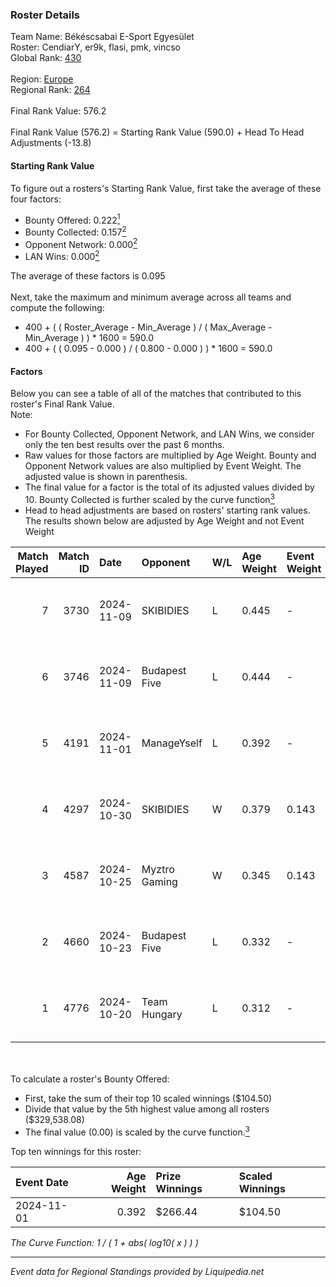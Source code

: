 ### Roster Details<br />
Team Name: Békéscsabai E-Sport Egyesület<br />
Roster: CendiarY, er9k, flasi, pmk, vincso<br />
Global Rank: [430](../standings_global.md)<br />
<br />
Region: [Europe]( ../standings_europe.md)<br />
Regional Rank: [264]( ../standings_europe.md)<br />
<br />
Final Rank Value:  576.2<br />
<br />
Final Rank Value (576.2) = Starting Rank Value (590.0) + Head To Head Adjustments (-13.8)<br />

#### Starting Rank Value<br />
To figure out a rosters's Starting Rank Value, first take the average of these four factors:<br />
- Bounty Offered: 0.222[<sup>1</sup>](#table2)
- Bounty Collected: 0.157[<sup>2</sup>](#table1)
- Opponent Network: 0.000[<sup>2</sup>](#table1)
- LAN Wins: 0.000[<sup>2</sup>](#table1)

The average of these factors is 0.095<br />
<br />
Next, take the maximum and minimum average across all teams and compute the following:<br />
- 400 + ( ( Roster_Average - Min_Average ) / ( Max_Average - Min_Average ) ) * 1600 = 590.0
- 400 + ( ( 0.095 - 0.000 ) / ( 0.800 - 0.000 ) ) * 1600 = 590.0


#### Factors<br />
Below you can see a table of all of the matches that contributed to this roster's Final Rank Value.<br />
Note:<br />

- For Bounty Collected, Opponent Network, and LAN Wins, we consider only the ten best results over the past 6 months.
- Raw values for those factors are multiplied by Age Weight. Bounty and Opponent Network values are also multiplied by Event Weight. The adjusted value is shown in parenthesis.
- The final value for a factor is the total of its adjusted values divided by 10. Bounty Collected is further scaled by the curve function[<sup>3</sup>](#curveFunction)
- Head to head adjustments are based on rosters' starting rank values. The results shown below are adjusted by Age Weight and not Event Weight
<span id="table1"></span><br />


| Match Played | Match ID | Date       | Opponent      | W/L | Age Weight | Event Weight | Bounty Collected | Opponent Network | LAN Wins  | H2H Adj. | Roster                             |
| -: | -: | :- | :- | :- | :- | :- | :- | :- | :- | -: | :- |
|            7 |     3730 | 2024-11-09 | SKIBIDIES     | L   | 0.445      | -            | -                | -                | -         |    -6.35 | CendiarY, er9k, flasi, pmk, vincso |
|            6 |     3746 | 2024-11-09 | Budapest Five | L   | 0.444      | -            | -                | -                | -         |    -5.65 | CendiarY, er9k, flasi, pmk, vincso |
|            5 |     4191 | 2024-11-01 | ManageYself   | L   | 0.392      | -            | -                | -                | -         |    -6.70 | CendiarY, er9k, kewS, pmk, vincso  |
|            4 |     4297 | 2024-10-30 | SKIBIDIES     | W   | 0.379      | 0.143        | 0.001 (0.000)    | 0.052 (0.003)    | 0 (0.000) |     6.61 | CendiarY, er9k, kewS, pmk, vincso  |
|            3 |     4587 | 2024-10-25 | Myztro Gaming | W   | 0.345      | 0.143        | 0.000 (0.000)    | 0.016 (0.001)    | 0 (0.000) |     5.29 | CendiarY, er9k, kewS, pmk, vincso  |
|            2 |     4660 | 2024-10-23 | Budapest Five | L   | 0.332      | -            | -                | -                | -         |    -4.38 | CendiarY, er9k, kewS, pmk, vincso  |
|            1 |     4776 | 2024-10-20 | Team Hungary  | L   | 0.312      | -            | -                | -                | -         |    -2.65 | CendiarY, er9k, kewS, pmk, vincso  |

<br />
<span id="table2"></span><br />
To calculate a roster's Bounty Offered:<br />

- First, take the sum of their top 10 scaled winnings ($104.50)
- Divide that value by the 5th highest value among all rosters ($329,538.08)
- The final value (0.00) is scaled by the curve function.[<sup>3</sup>](#curveFunction)

Top ten winnings for this roster:<br />

| Event Date | Age Weight | Prize Winnings | Scaled Winnings |
| :- | -: | :- | :- |
| 2024-11-01 |      0.392 | $266.44        | $104.50         |


<span id="curveFunction"></span>_The Curve Function: 1 / ( 1 + abs( log10( x ) ) )_<br />

---
_Event data for Regional Standings provided by Liquipedia.net_<br />
